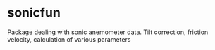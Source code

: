 # sonicfun
Package dealing with sonic anemometer data. Tilt correction, friction velocity, calculation of various parameters
